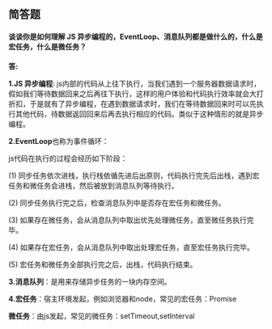 ## 简答题

#### 谈谈你是如何理解 JS 异步编程的，EventLoop、消息队列都是做什么的，什么是宏任务，什么是微任务？

**答:**

**1.JS 异步编程**: js内部的代码从上往下执行，当我们遇到一个服务器数据请求时，假如我们等待数据回来之后再往下执行，这样的用户体验和代码执行效率就会大打折扣，于是就有了异步编程，在遇到数据请求时，我们在等待数据回来时可以先执行其他代码，待数据返回回来后再去执行相应的代码。类似于这种情形的就是异步编程。

**2.EventLoop**也称为事件循环：

js代码在执行的过程会经历如下阶段：

(1) 同步任务依次进栈，执行栈依循先进后出原则，代码执行完先后出栈，遇到宏任务和微任务会进栈，然后被放到消息队列等待执行。

(2) 同步任务执行完之后，检查消息队列中是否存在宏任务和微任务。

(3) 如果存在微任务，会从消息队列中取出优先处理微任务，直至微任务执行完毕。

(4) 如果存在宏任务，会从消息队列中取出处理宏任务，直至宏任务执行完毕。

(5) 宏任务和微任务全部执行完之后，出栈，代码执行结束。

**3.消息队列**：是用来存储异步任务的一块内存空间。

**4.宏任务**：宿主环境发起，例如浏览器和node，常见的宏任务：Promise

**微任务**：由js发起，常见的微任务：setTimeout,setInterval

